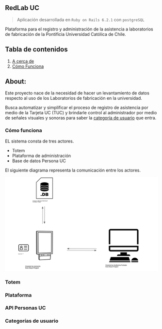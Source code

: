 ## RedLab UC

>Aplicación desarrollada en `Ruby on Rails 6.2.1` con `postgreSQL`

Plataforma para el registro y administración de la asistencia a laboratorios de fabricación de la Pontificia Universidad Católica de Chile. 



## Tabla de contenidos
1. [A cerca de](#about)
2. [Cómo Funciona](#Cómofunciona)





## About:

Este proyecto nace de la necesidad de hacer un levantamiento de datos respecto al uso de los Laboratorios de fabricación en la universidad.

Busca automatizar y simplificar el proceso de registro de asistencia por medio de la Tarjeta UC (TUC) y brindarle control al administrador por medio de señales visuales y sonoras para saber la [categoría de usuario](Categoríasdeusuario) que entra.


### Cómo funciona
EL sistema consta de tres actores.
* Totem
* Plataforma de administración
* Base de datos Persona UC

El siguiente diagrama representa la comunicación entre los actores.

![](public/diagram.png?raw=true)

### Totem
### Plataforma
### API Personas UC
### Categorías de usuario
